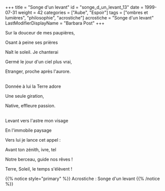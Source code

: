 +++
title = "Songe d'un levant"
id = "songe_d_un_levant_13"
date = 1999-07-31
weight = 42
categories = ["Aube", "Espoir"]
tags = ["ombres et lumières", "philosophie", "acrostiche"]
acrostiche = "Songe d'un levant"
LastModifierDisplayName = "Barbara Post"
+++

Sur la douceur de mes paupières,

Osant à peine ses prières

Naît le soleil. Je chanterai

Germé le jour d'un ciel plus vrai,

Etranger, proche après l'aurore.

 \
Donnée à lui la Terre adore

Une seule giration,

Native, effleure passion.

 \
Levant vers l'astre mon visage

En l'immobile paysage

Vers lui je lance cet appel :

Avant ton zénith, ivre, tel

Notre berceau, guide nos rêves !

Terre, Soleil, le temps s'élèvent !

{{% notice style="primary" %}}
Acrostiche : Songe d'un levant
{{% /notice %}}
